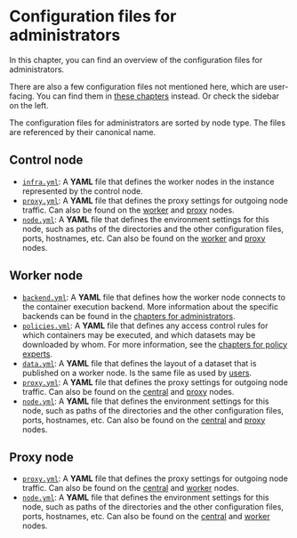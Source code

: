 # Configuration files for administrators
In this chapter, you can find an overview of the configuration files for administrators.

There are also a few configuration files not mentioned here, which are user-facing. You can find them in [these chapters](../users/introduction.md) instead. Or check the sidebar on the left.

The configuration files for administrators are sorted by node type. The files are referenced by their canonical name.


## Control node
- [`infra.yml`](./infra.md): A **YAML** file that defines the worker nodes in the instance represented by the control node.
- [`proxy.yml`](./proxy.md): A **YAML** file that defines the proxy settings for outgoing node traffic. Can also be found on the [worker](#worker-node) and [proxy](#proxy-node) nodes.
- [`node.yml`](./node.md): A **YAML** file that defines the environment settings for this node, such as paths of the directories and the other configuration files, ports, hostnames, etc. Can also be found on the [worker](#worker-node) and [proxy](#proxy-node) nodes.


## Worker node
- [`backend.yml`](./backend.md): A **YAML** file that defines how the worker node connects to the container execution backend. More information about the specific backends can be found in the [chapters for administrators](../../system-admins/backends/introduction.md).
- [`policies.yml`](../../policy-experts/policy-file.md): A **YAML** file that defines any access control rules for which containers may be executed, and which datasets may be downloaded by whom. For more information, see the [chapters for policy experts](../../policy-experts/introduction.md).
- [`data.yml`](../users/data.md): A **YAML** file that defines the layout of a dataset that is published on a worker node. Is the same file as used by [users](../users/introduction.md).
- [`proxy.yml`](./proxy.md): A **YAML** file that defines the proxy settings for outgoing node traffic. Can also be found on the [central](#central-node) and [proxy](#proxy-node) nodes.
- [`node.yml`](./node.md): A **YAML** file that defines the environment settings for this node, such as paths of the directories and the other configuration files, ports, hostnames, etc. Can also be found on the [central](#central-node) and [proxy](#proxy-node) nodes.


## Proxy node
- [`proxy.yml`](./proxy.md): A **YAML** file that defines the proxy settings for outgoing node traffic. Can also be found on the [central](#central-node) and [worker](#worker-node) nodes.
- [`node.yml`](./node.md): A **YAML** file that defines the environment settings for this node, such as paths of the directories and the other configuration files, ports, hostnames, etc. Can also be found on the [central](#central-node) and [worker](#worker-node) nodes.
